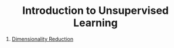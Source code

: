 <div align=center>

# Introduction to Unsupervised Learning

</div>


1. [Dimensionality Reduction](https://colab.research.google.com/github/matthewcarbone/Bootcamp/blob/master/Modules/05_Introduction_to_Unsupervised_Learning/DimensionalityReduction.ipynb)
